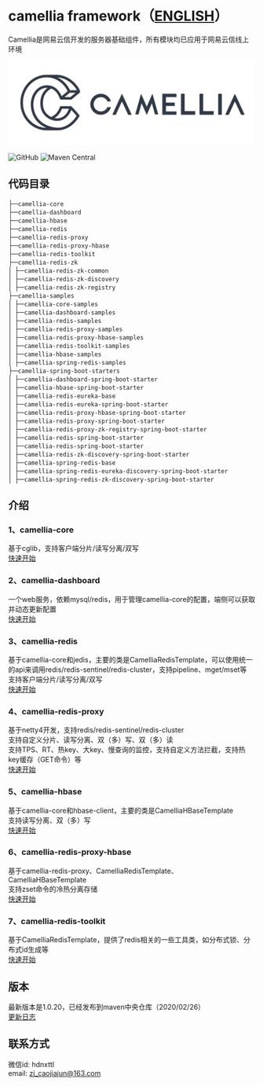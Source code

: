 # camellia framework（[ENGLISH](README-en.md)）
Camellia是网易云信开发的服务器基础组件，所有模块均已应用于网易云信线上环境

<img src="/docs/img/logo.png" width = "500"/>
 
![GitHub](https://img.shields.io/badge/license-MIT-green.svg)
![Maven Central](https://maven-badges.herokuapp.com/maven-central/com.netease.nim/camellia/badge.svg)

## 代码目录
├─`camellia-core`   
├─`camellia-dashboard`    
├─`camellia-hbase`  
├─`camellia-redis`  
├─`camellia-redis-proxy`   
├─`camellia-redis-proxy-hbase`  
├─`camellia-redis-toolkit`  
├─`camellia-redis-zk`  
│ ├─`camellia-redis-zk-common`  
│ ├─`camellia-redis-zk-discovery`  
│ ├─`camellia-redis-zk-registry`    
├─`camellia-samples`               
│ ├─`camellia-core-samples`  
│ ├─`camellia-dashboard-samples`  
│ ├─`camellia-redis-samples`  
│ ├─`camellia-redis-proxy-samples`   
│ ├─`camellia-redis-proxy-hbase-samples`  
│ ├─`camellia-redis-toolkit-samples`  
│ ├─`camellia-hbase-samples`   
│ ├─`camellia-spring-redis-samples`   
├─`camellia-spring-boot-starters`               
│ ├─`camellia-dashboard-spring-boot-starter`  
│ ├─`camellia-hbase-spring-boot-starter`  
│ ├─`camellia-redis-eureka-base`  
│ ├─`camellia-redis-eureka-spring-boot-starter`  
│ ├─`camellia-redis-proxy-hbase-spring-boot-starter`  
│ ├─`camellia-redis-proxy-spring-boot-starter`  
│ ├─`camellia-redis-proxy-zk-registry-spring-boot-starter`                     
│ ├─`camellia-redis-spring-boot-starter`  
│ ├─`camellia-redis-spring-boot-starter`  
│ ├─`camellia-redis-zk-discovery-spring-boot-starter`    
│ ├─`camellia-spring-redis-base`         
│ ├─`camellia-spring-redis-eureka-discovery-spring-boot-starter`     
│ ├─`camellia-spring-redis-zk-discovery-spring-boot-starter`    
              
## 介绍
### 1、camellia-core  
基于cglib，支持客户端分片/读写分离/双写  
[快速开始](/docs/core/core.md)  
### 2、camellia-dashboard
一个web服务，依赖mysql/redis，用于管理camellia-core的配置，端侧可以获取并动态更新配置  
[快速开始](/docs/dashboard/dashboard.md)  
### 3、camellia-redis  
基于camellia-core和jedis，主要的类是CamelliaRedisTemplate，可以使用统一的api来调用redis/redis-sentinel/redis-cluster，支持pipeline、mget/mset等     
支持客户端分片/读写分离/双写  
[快速开始](/docs/redis-template/redis-template.md)
### 4、camellia-redis-proxy  
基于netty4开发，支持redis/redis-sentinel/redis-cluster    
支持自定义分片、读写分离、双（多）写、双（多）读    
支持TPS、RT、热key、大key、慢查询的监控，支持自定义方法拦截，支持热key缓存（GET命令）等    
[快速开始](/docs/redis-proxy/redis-proxy-zh.md)  
### 5、camellia-hbase  
基于camellia-core和hbase-client，主要的类是CamelliaHBaseTemplate  
支持读写分离、双（多）写    
[快速开始](/docs/hbase-template/hbase-template.md)  
### 6、camellia-redis-proxy-hbase    
基于camellia-redis-proxy、CamelliaRedisTemplate、CamelliaHBaseTemplate  
支持zset命令的冷热分离存储  
[快速开始](/docs/redis-proxy-hbase/redis-proxy-hbase.md)    
### 7、camellia-redis-toolkit  
基于CamelliaRedisTemplate，提供了redis相关的一些工具类，如分布式锁、分布式id生成等    
[快速开始](/docs/toolkit/toolkit.md)    

## 版本
最新版本是1.0.20，已经发布到maven中央仓库（2020/02/26）  
[更新日志](/update-zh.md)  

## 联系方式
微信id: hdnxttl  
email: zj_caojiajun@163.com  